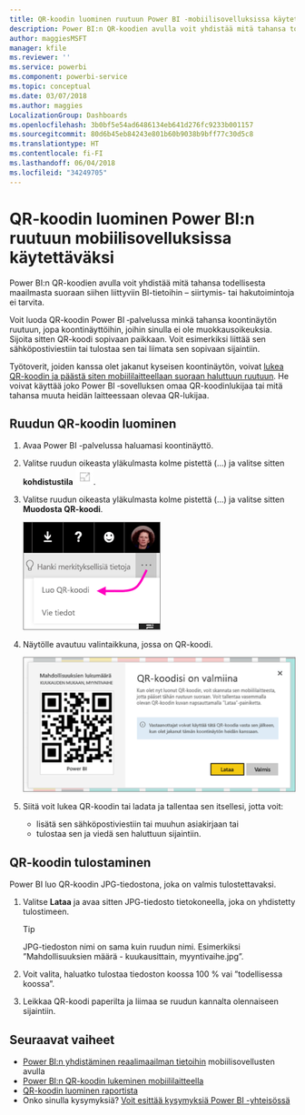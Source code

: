 ```yaml
---
title: QR-koodin luominen ruutuun Power BI ‑mobiilisovelluksissa käytettäväksi
description: Power BI:n QR-koodien avulla voit yhdistää mitä tahansa todellisesta maailmasta suoraan siihen liittyviin Power BI ‑mobiilisovelluksen BI-tietoihin ilman hakutoimintoja.
author: maggiesMSFT
manager: kfile
ms.reviewer: ''
ms.service: powerbi
ms.component: powerbi-service
ms.topic: conceptual
ms.date: 03/07/2018
ms.author: maggies
LocalizationGroup: Dashboards
ms.openlocfilehash: 3b0bf5e54ad6486134eb641d276fc9233b001157
ms.sourcegitcommit: 80d6b45eb84243e801b60b9038b9bff77c30d5c8
ms.translationtype: HT
ms.contentlocale: fi-FI
ms.lasthandoff: 06/04/2018
ms.locfileid: "34249705"
---
```

# <a name="create-a-qr-code-for-a-tile-in-power-bi-to-use-in-the-mobile-apps"></a>QR-koodin luominen Power BI:n ruutuun mobiilisovelluksissa käytettäväksi
Power BI:n QR-koodien avulla voit yhdistää mitä tahansa todellisesta maailmasta suoraan siihen liittyviin BI-tietoihin – siirtymis- tai hakutoimintoja ei tarvita.

Voit luoda QR-koodin Power BI ‑palvelussa minkä tahansa koontinäytön ruutuun, jopa koontinäyttöihin, joihin sinulla ei ole muokkausoikeuksia. Sijoita sitten QR-koodi sopivaan paikkaan. Voit esimerkiksi liittää sen sähköpostiviestiin tai tulostaa sen tai liimata sen sopivaan sijaintiin. 

Työtoverit, joiden kanssa olet jakanut kyseisen koontinäytön, voivat [lukea QR-koodin ja päästä siten mobiililaitteellaan suoraan haluttuun ruutuun](mobile-apps-qr-code.md). He voivat käyttää joko Power BI ‑sovelluksen omaa QR-koodinlukijaa tai mitä tahansa muuta heidän laitteessaan olevaa QR-lukijaa.


## <a name="create-a-qr-code-for-a-tile"></a>Ruudun QR-koodin luominen
1. Avaa Power BI -palvelussa haluamasi koontinäyttö.
2. Valitse ruudun oikeasta yläkulmasta kolme pistettä (...) ja valitse sitten **kohdistustila** ![](media/service-create-qr-code-for-tile/fullscreen-icon.jpg).
3. Valitse ruudun oikeasta yläkulmasta kolme pistettä (...) ja valitse sitten **Muodosta QR-koodi**. 
   
    ![](media/service-create-qr-code-for-tile/power-bi-create-qr-code-tile.png)
4. Näytölle avautuu valintaikkuna, jossa on QR-koodi. 
   
    ![](media/service-create-qr-code-for-tile/pbi_qrcode_opportunity_count.png)
5. Siitä voit lukea QR-koodin tai ladata ja tallentaa sen itsellesi, jotta voit: 
   
   * lisätä sen sähköpostiviestiin tai muuhun asiakirjaan tai 
   * tulostaa sen ja viedä sen haluttuun sijaintiin. 

## <a name="print-the-qr-code"></a>QR-koodin tulostaminen
Power BI luo QR-koodin JPG-tiedostona, joka on valmis tulostettavaksi. 

1. Valitse **Lataa** ja avaa sitten JPG-tiedosto tietokoneella, joka on yhdistetty tulostimeen.  
   
   > [!TIP]
   > JPG-tiedoston nimi on sama kuin ruudun nimi. Esimerkiksi ”Mahdollisuuksien määrä - kuukausittain, myyntivaihe.jpg”.
   > 
   > 
2. Voit valita, haluatko tulostaa tiedoston koossa 100 % vai ”todellisessa koossa”.  
3. Leikkaa QR-koodi paperilta ja liimaa se ruudun kannalta olennaiseen sijaintiin. 

## <a name="next-steps"></a>Seuraavat vaiheet
* [Power BI:n yhdistäminen reaalimaailman tietoihin](mobile-apps-data-in-real-world-context.md) mobiilisovellusten avulla
* [Power BI:n QR-koodin lukeminen mobiililaitteella](mobile-apps-qr-code.md)
* [QR-koodin luominen raportista](service-create-qr-code-for-report.md)
* Onko sinulla kysymyksiä? [Voit esittää kysymyksiä Power BI -yhteisössä](http://community.powerbi.com/)

